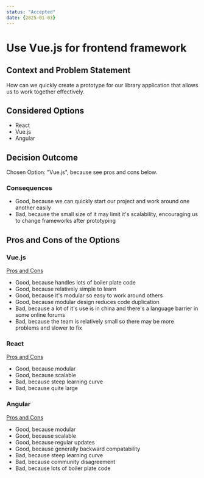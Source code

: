 ```yaml
---
status: "Accepted"
date: {2025-01-03}
---
```


# Use Vue.js for frontend framework

## Context and Problem Statement
How can we quickly create a prototype for our library application that allows us to work together effectively. 

## Considered Options

* React
* Vue.js
* Angular

## Decision Outcome

Chosen Option: "Vue.js", because see pros and cons below.

### Consequences

* Good, because we can quickly start our project and work around one another easily
* Bad, because the small size of it may limit it's scalability, encouraging us to change frameworks after prototyping

## Pros and Cons of the Options

### Vue.js

[Pros and Cons](https://www.altexsoft.com/blog/pros-and-cons-of-vue-js/)

* Good, because handles lots of boiler plate code
* Good, because relatively simple to learn
* Good, because it's modular so easy to work around others
* Good, because modular design reduces code duplication
* Bad, because a lot of it's use is in china and there's a language barrier in some online forums
* Bad, because the team is relatively small so there may be more problems and slower to fix

### React
[Pros and Cons](https://medium.com/@reactmasters.in/advantages-and-disadvantages-of-react-js-e6c80b25763b)

* Good, because modular
* Good, because scalable
* Bad, because steep learning curve
* Bad, because quite large

### Angular
[Pros and Cons](https://leobit.com/blog/why-to-use-angular-in-an-overview-of-angular-pros-and-cons/)

* Good, because modular
* Good, because scalable
* Good, because regular updates
* Good, because generally backward compatability
* Bad, because steep learning curve
* Bad, because community disagreement
* Bad, because lots of boiler plate code
